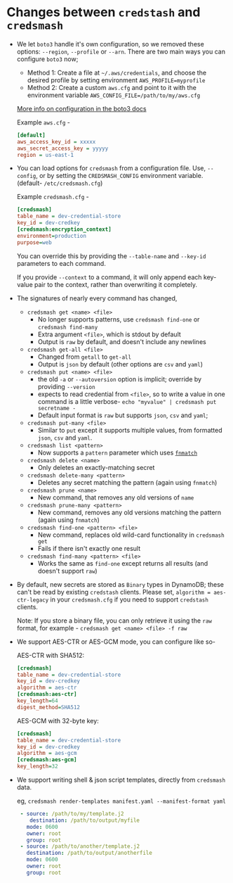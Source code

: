 
# Changes between `credstash` and `credsmash`

 - We let `boto3` handle it's own configuration, so we removed these options: `--region`, `--profile` or `--arn`. There are two main ways you can configure `boto3` now;
     - Method 1: Create a file at `~/.aws/credentials`, and choose the desired profile by setting environment `AWS_PROFILE=myprofile`
     - Method 2: Create a custom `aws.cfg` and point to it with the environment variable `AWS_CONFIG_FILE=/path/to/my/aws.cfg`

   [More info on configuration in the boto3 docs](http://boto3.readthedocs.io/en/latest/guide/quickstart.html#configuration)
   
   Example `aws.cfg` -

   ```cfg
   [default]
   aws_access_key_id = xxxxx
   aws_secret_access_key = yyyyy
   region = us-east-1
   ```

 - You can load options for `credsmash` from a configuration file. Use, `--config`, or by setting the 
   `CREDSMASH_CONFIG` environment variable. (default- `/etc/credsmash.cfg`)
   
   Example `credsmash.cfg` -
   
   ```cfg
   [credsmash]
   table_name = dev-credential-store
   key_id = dev-credkey
   [credsmash:encryption_context]
   environment=production
   purpose=web
   ```

   You can override this by providing the `--table-name` and `--key-id` parameters to each command.
    
   If you provide `--context` to a command, it will only append each key-value pair to the context,
   rather than overwriting it completely.

 - The signatures of nearly every command has changed,
 
   - `credsmash get <name> <file>` 
      - No longer supports patterns, use `credsmash find-one` or `credsmash find-many`
      - Extra argument `<file>`, which is stdout by default
      - Output is `raw` by default, and doesn't include any newlines
   - `credsmash get-all <file>`
      - Changed from `getall` to `get-all`
      - Output is `json` by default (other options are `csv` and `yaml`)
   - `credsmash put <name> <file>`
      - the old `-a` or `--autoversion` option is implicit; override by providing `--version`
      - expects to read credential from `<file>`, so to write a value in one command is a little verbose-
        `echo "myvalue" | credsmash put secretname -`
      - Default input format is `raw` but supports `json`, `csv` and `yaml`; 
   - `credsmash put-many <file>`
      - Similar to `put` except it supports multiple values, from formatted `json`, `csv` and `yaml`.
   - `credsmash list <pattern>`
      - Now supports a `pattern` parameter which uses [`fnmatch`](https://docs.python.org/2/library/fnmatch.html)
   - `credsmash delete <name>`
      - Only deletes an exactly-matching secret
   - `credsmash delete-many <pattern>`
      - Deletes any secret matching the pattern (again using `fnmatch`)
   - `credsmash prune <name>`
      - New command, that removes any old versions of `name`
   - `credsmash prune-many <pattern>`
      - New command, removes any old versions matching the pattern (again using `fnmatch`)
   - `credsmash find-one <pattern> <file>`
      - New command, replaces old wild-card functionality in `credsmash get`
      - Fails if there isn't exactly one result
   - `credsmash find-many <pattern> <file>`
      - Works the same as `find-one` except returns all results (and doesn't support `raw`)
      
 - By default, new secrets are stored as `Binary` types in DynamoDB; these can't be read by existing `credstash`
   clients. Please set, `algorithm = aes-ctr-legacy` in your `credsmash.cfg` if you need to support `credstash` clients.
   
   Note: If you store a binary file, you can only retrieve it using the `raw` format, for example -
   `credsmash get <name> <file> -f raw`

 - We support AES-CTR or AES-GCM mode, you can configure like so-
 
   AES-CTR with SHA512:
   ```cfg
   [credsmash]
   table_name = dev-credential-store
   key_id = dev-credkey
   algorithm = aes-ctr
   [credsmash:aes-ctr]
   key_length=64
   digest_method=SHA512
   ```

   AES-GCM with 32-byte key:

   ```cfg
   [credsmash]
   table_name = dev-credential-store
   key_id = dev-credkey
   algorithm = aes-gcm
   [credsmash:aes-gcm]
   key_length=32
   ```
 - We support writing shell & json script templates, directly from `credsmash` data.
   
   eg, `credsmash render-templates manifest.yaml --manifest-format yaml`

   ```yaml
    - source: /path/to/my/template.j2
       destination: /path/to/output/myfile
      mode: 0600
      owner: root
      group: root
    - source: /path/to/another/template.j2
      destination: /path/to/output/anotherfile
      mode: 0600
      owner: root
      group: root
    ```


